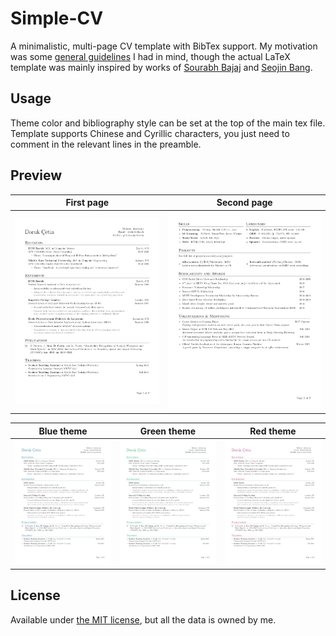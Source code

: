 
# Simple-CV

A minimalistic, multi-page CV template with BibTex support. My motivation was some [general guidelines](http://dcetin.me/en/blog/how-to-write-a-good-cv) I had in mind, though the actual LaTeX template was mainly inspired by works of [Sourabh Bajaj](https://github.com/sb2nov/resume) and [Seojin Bang](https://github.com/SeojinBang/TidyCV).

## Usage

Theme color and bibliography style can be set at the top of the main tex file.
Template supports Chinese and Cyrillic characters, you just need to comment in the relevant lines in the preamble.

## Preview

First page                 | Second page
:-------------------------:|:-------------------------:
![black-1](img/black-1.png)|![black-2](img/black-2.png)

Blue theme                | Green theme               | Red theme
:------------------------:|:-------------------------:|:---------------------:
![blue-1](img/blue-1.png) |![green-1](img/green-1.png)|![red-1](img/red-1.png)

## License

Available under [the MIT license](https://opensource.org/licenses/MIT), but all the data is owned by me.
